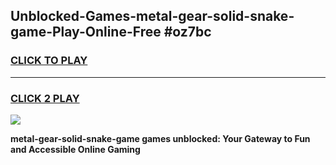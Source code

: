 
## Unblocked-Games-metal-gear-solid-snake-game-Play-Online-Free #oz7bc
<h3>
<a href="https://us.freeplayer.one?title=metal-gear-solid-snake-game&ref=10M">CLICK TO PLAY</a></h3>
<hr>

<h3>
<a href="https://us.freeplayer.one?title=metal-gear-solid-snake-game&ref=10M">CLICK 2 PLAY</a>
  
</h3>

<a href="https://us.freeplayer.one?title=metal-gear-solid-snake-game&ref=10M"><img src="https://clearcache.store/games.png"></a>


**metal-gear-solid-snake-game games unblocked: Your Gateway to Fun and Accessible Online Gaming**
